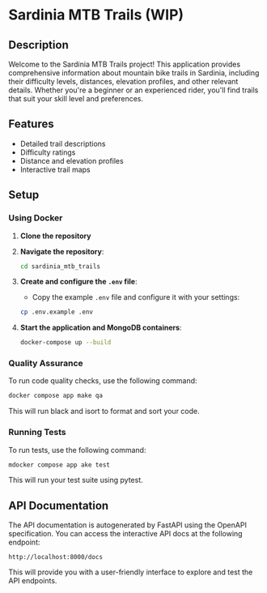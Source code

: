 # Sardinia MTB Trails (WIP)

## Description

Welcome to the Sardinia MTB Trails project! This application provides comprehensive information about mountain bike trails in Sardinia, including their difficulty levels, distances, elevation profiles, and other relevant details. Whether you're a beginner or an experienced rider, you'll find trails that suit your skill level and preferences.

## Features

-   Detailed trail descriptions
-   Difficulty ratings
-   Distance and elevation profiles
-   Interactive trail maps

## Setup

### Using Docker

1. **Clone the repository**

2. **Navigate the repository**:
    ```bash
    cd sardinia_mtb_trails
    ```

3. **Create and configure the `.env` file**:
    - Copy the example `.env` file and configure it with your settings:
    ```bash
    cp .env.example .env
    ```

4. **Start the application and MongoDB containers**:
    ```bash
    docker-compose up --build
    ```
    
### Quality Assurance

To run code quality checks, use the following command:

```bash
docker compose app make qa
```

This will run black and isort to format and sort your code.

### Running Tests

To run tests, use the following command:
```bash
mdocker compose app ake test
```

This will run your test suite using pytest.

## API Documentation

The API documentation is autogenerated by FastAPI using the OpenAPI specification. You can access the interactive API docs at the following endpoint:

```
http://localhost:8000/docs
```

This will provide you with a user-friendly interface to explore and test the API endpoints.
